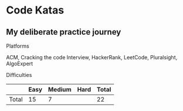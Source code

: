 # Code Katas
My deliberate practice journey
---
Platforms

ACM, Cracking the code Interview, HackerRank, LeetCode, Pluralsight, AlgoExpert

Difficulties

|             |Easy|Medium|Hard|Total|
|-------------|-----|-----|----|-----|
|Total        | 15  |  7  |    | 22  |




